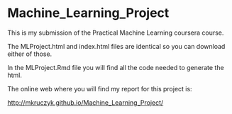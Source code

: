 # Machine_Learning_Project
This is my submission of the Practical Machine Learning coursera course.

The MLProject.html and index.html files are identical so you can download either of those.

In the MLProject.Rmd file you will find all the code needed to generate the html.

The online web where you will find my report for this project is:

http://mkruczyk.github.io/Machine_Learning_Project/
